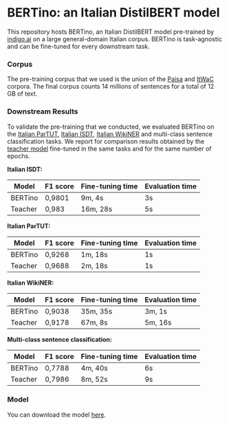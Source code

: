 # BERTino: an Italian DistilBERT model

This repository hosts BERTino, an Italian DistilBERT model pre-trained by
[indigo.ai](https://indigo.ai/en/)
on a large general-domain Italian corpus. BERTino is task-agnostic and can be 
fine-tuned for every downstream task.


### Corpus
The pre-training corpus that we used is the union of the
[Paisa](https://www.corpusitaliano.it/) and
[ItWaC](https://corpora.dipintra.it/public/run.cgi/corp_info?corpname=itwac_full)
corpora. The final corpus counts 14 millions of sentences for a total of 12 GB
of text.

### Downstream Results
To validate the pre-training that we conducted, we evaluated BERTino on the
[Italian ParTUT](https://universaldependencies.org/treebanks/it_partut/index.html),
[Italian ISDT](https://universaldependencies.org/treebanks/it_isdt/index.html),
[Italian WikiNER](https://figshare.com/articles/Learning_multilingual_named_entity_recognition_from_Wikipedia/5462500)
and multi-class sentence classification tasks. We report for comparison results
obtained by the [teacher model](https://huggingface.co/dbmdz/bert-base-italian-xxl-uncased)
fine-tuned in the same tasks and for the same number of epochs.

**Italian ISDT:**


| Model        | F1 score | Fine-tuning time | Evaluation time |
|--------------|----------|------------------|-----------------|
| BERTino      | 0,9801   | 9m, 4s           | 3s              |
| Teacher      | 0,983    | 16m, 28s         | 5s              |

**Italian ParTUT:**

| Model        | F1 score | Fine-tuning time | Evaluation time |
|--------------|----------|------------------|-----------------|
| BERTino      | 0,9268   | 1m, 18s           | 1s             |
| Teacher      | 0,9688    | 2m, 18s         | 1s              |

**Italian WikiNER:**

| Model        | F1 score | Fine-tuning time | Evaluation time |
|--------------|----------|------------------|-----------------|
| BERTino      | 0,9038  | 35m, 35s           | 3m, 1s             |
| Teacher      | 0,9178    | 67m, 8s         | 5m, 16s              |

**Multi-class sentence classification:**

| Model        | F1 score | Fine-tuning time | Evaluation time |
|--------------|----------|------------------|-----------------|
| BERTino      | 0,7788   | 4m, 40s           | 6s             |
| Teacher      | 0,7986    | 8m, 52s         | 9s              |

### Model
You can download the model [here](https://TOCOMPLETE).
